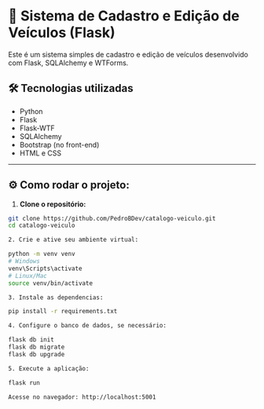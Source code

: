 # 🚗 Sistema de Cadastro e Edição de Veículos (Flask)

Este é um sistema simples de cadastro e edição de veículos desenvolvido com Flask, SQLAlchemy e WTForms.

## 🛠 Tecnologias utilizadas

- Python
- Flask
- Flask-WTF
- SQLAlchemy
- Bootstrap (no front-end)
- HTML e CSS

---

## ⚙️ Como rodar o projeto:

1. **Clone o repositório:**

```bash
git clone https://github.com/PedroBDev/catalogo-veiculo.git
cd catalogo-veiculo

2. Crie e ative seu ambiente virtual:

python -m venv venv
# Windows
venv\Scripts\activate
# Linux/Mac
source venv/bin/activate

3. Instale as dependencias:

pip install -r requirements.txt

4. Configure o banco de dados, se necessário:

flask db init
flask db migrate
flask db upgrade

5. Execute a aplicação:

flask run

Acesse no navegador: http://localhost:5001
